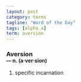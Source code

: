 ```yaml
---
layout: post
category: terms
tagline: "Word of the Day"
tags: [alpha_a]
term: aversion
---
```


<h3>Aversion<br/> <small>&mdash; n. (a<span>&middot;</span>ver<span>&middot;</span>sion)</small></h3>
<p><ol>
<li>specific incarnation</li>
</ol></p>
